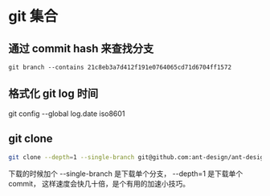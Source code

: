 # git 集合

## 通过 commit hash 来查找分支

```git
git branch --contains 21c8eb3a7d412f191e0764065cd71d6704ff1572
```

## 格式化 git log 时间

git config --global log.date iso8601

## git clone

```bash
git clone --depth=1 --single-branch git@github.com:ant-design/ant-design.git
```

下载的时候加个 --single-branch 是下载单个分支， --depth=1 是下载单个 commit， 这样速度会快几十倍，是个有用的加速小技巧。
